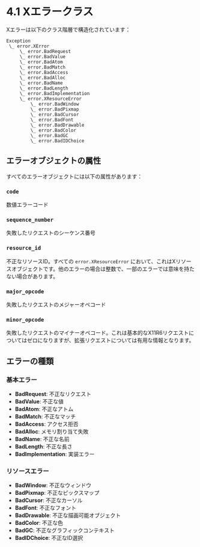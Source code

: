 # 4.1 Xエラークラス

Xエラーは以下のクラス階層で構造化されています：

```
Exception
 \_ error.XError
     \_ error.BadRequest
     \_ error.BadValue
     \_ error.BadAtom
     \_ error.BadMatch
     \_ error.BadAccess
     \_ error.BadAlloc
     \_ error.BadName
     \_ error.BadLength
     \_ error.BadImplementation
     \_ error.XResourceError
         \_ error.BadWindow
         \_ error.BadPixmap
         \_ error.BadCursor
         \_ error.BadFont
         \_ error.BadDrawable
         \_ error.BadColor
         \_ error.BadGC
         \_ error.BadIDChoice
```

## エラーオブジェクトの属性

すべてのエラーオブジェクトには以下の属性があります：

### `code`
数値エラーコード

### `sequence_number`
失敗したリクエストのシーケンス番号

### `resource_id`
不正なリソースID。すべての `error.XResourceError` において、これはXリソースオブジェクトです。他のエラーの場合は整数で、一部のエラーでは意味を持たない場合があります。

### `major_opcode`
失敗したリクエストのメジャーオペコード

### `minor_opcode`
失敗したリクエストのマイナーオペコード。これは基本的なX11R6リクエストについてはゼロになりますが、拡張リクエストについては有用な情報となります。

## エラーの種類

### 基本エラー
- **BadRequest**: 不正なリクエスト
- **BadValue**: 不正な値
- **BadAtom**: 不正なアトム
- **BadMatch**: 不正なマッチ
- **BadAccess**: アクセス拒否
- **BadAlloc**: メモリ割り当て失敗
- **BadName**: 不正な名前
- **BadLength**: 不正な長さ
- **BadImplementation**: 実装エラー

### リソースエラー
- **BadWindow**: 不正なウィンドウ
- **BadPixmap**: 不正なピックスマップ
- **BadCursor**: 不正なカーソル
- **BadFont**: 不正なフォント
- **BadDrawable**: 不正な描画可能オブジェクト
- **BadColor**: 不正な色
- **BadGC**: 不正なグラフィックコンテキスト
- **BadIDChoice**: 不正なID選択